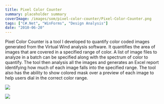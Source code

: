 ```yaml
---
title: Pixel Color Counter
summary: placeholder summary
coverImage: /images/som/pixel-color-counter/Pixel-Color-Counter.png
tags: ["C#.Net", "WinForms", "Design Analysis"]
date: "2010-06-20"
---
```


Pixel Color Counter is a tool I developed to quantify color coded images generated from the Virtual Wind analysis software. It quantifies the area of images that are covered in a specified range of color. A list of image files to analyze in a batch can be specified along with the spectrum of color to quantify. The tool then analysis all the images and generates an Excel report identifying how much of each image falls into the specified range. The tool also has the ability to show colored mask over a preview of each image to help users dial in the correct color range.

![](/images/som/pixel-color-counter/slide0036_image213.png)

![](/images/som/pixel-color-counter/slide0036_image213.png)
